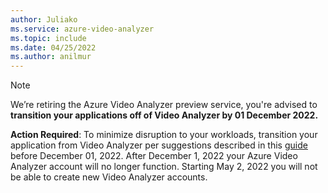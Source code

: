```yaml
---
author: Juliako
ms.service: azure-video-analyzer
ms.topic: include
ms.date: 04/25/2022
ms.author: anilmur
---
```


> [!NOTE]
> We’re retiring the Azure Video Analyzer preview service, you're advised to **transition your applications off of Video Analyzer by 01 December 2022.**  
>
> **Action Required**: To minimize disruption to your workloads, transition your application from Video Analyzer per suggestions described in this [guide](../transition-from-video-analyzer.md) before December 01, 2022. After December 1, 2022 your Azure Video Analyzer account will no longer function.
> Starting May 2, 2022 you will not be able to create new Video Analyzer accounts.
